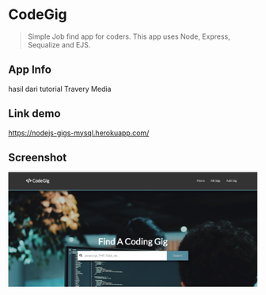 # CodeGig

> Simple Job find app for coders. This app uses Node, Express, Sequalize and EJS.


## App Info
hasil dari tutorial Travery Media

## Link demo
https://nodejs-gigs-mysql.herokuapp.com/

## Screenshot
<img src="Screenshot_1.jpg" alt="screenshoot" />